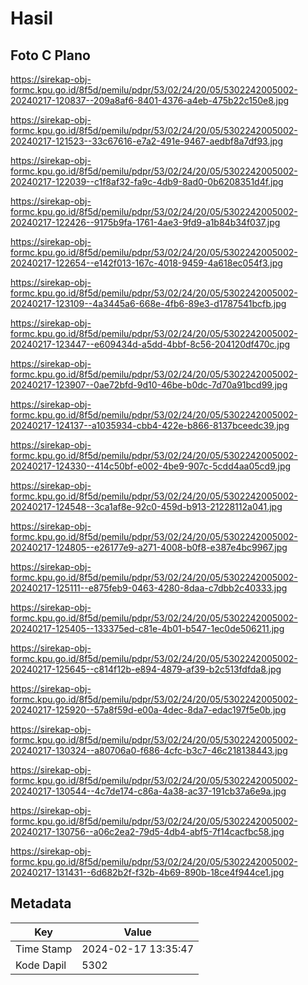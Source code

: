 # Hasil

## Foto C Plano

https://sirekap-obj-formc.kpu.go.id/8f5d/pemilu/pdpr/53/02/24/20/05/5302242005002-20240217-120837--209a8af6-8401-4376-a4eb-475b22c150e8.jpg

https://sirekap-obj-formc.kpu.go.id/8f5d/pemilu/pdpr/53/02/24/20/05/5302242005002-20240217-121523--33c67616-e7a2-491e-9467-aedbf8a7df93.jpg

https://sirekap-obj-formc.kpu.go.id/8f5d/pemilu/pdpr/53/02/24/20/05/5302242005002-20240217-122039--c1f8af32-fa9c-4db9-8ad0-0b6208351d4f.jpg

https://sirekap-obj-formc.kpu.go.id/8f5d/pemilu/pdpr/53/02/24/20/05/5302242005002-20240217-122426--9175b9fa-1761-4ae3-9fd9-a1b84b34f037.jpg

https://sirekap-obj-formc.kpu.go.id/8f5d/pemilu/pdpr/53/02/24/20/05/5302242005002-20240217-122654--e142f013-167c-4018-9459-4a618ec054f3.jpg

https://sirekap-obj-formc.kpu.go.id/8f5d/pemilu/pdpr/53/02/24/20/05/5302242005002-20240217-123109--4a3445a6-668e-4fb6-89e3-d1787541bcfb.jpg

https://sirekap-obj-formc.kpu.go.id/8f5d/pemilu/pdpr/53/02/24/20/05/5302242005002-20240217-123447--e609434d-a5dd-4bbf-8c56-204120df470c.jpg

https://sirekap-obj-formc.kpu.go.id/8f5d/pemilu/pdpr/53/02/24/20/05/5302242005002-20240217-123907--0ae72bfd-9d10-46be-b0dc-7d70a91bcd99.jpg

https://sirekap-obj-formc.kpu.go.id/8f5d/pemilu/pdpr/53/02/24/20/05/5302242005002-20240217-124137--a1035934-cbb4-422e-b866-8137bceedc39.jpg

https://sirekap-obj-formc.kpu.go.id/8f5d/pemilu/pdpr/53/02/24/20/05/5302242005002-20240217-124330--414c50bf-e002-4be9-907c-5cdd4aa05cd9.jpg

https://sirekap-obj-formc.kpu.go.id/8f5d/pemilu/pdpr/53/02/24/20/05/5302242005002-20240217-124548--3ca1af8e-92c0-459d-b913-21228112a041.jpg

https://sirekap-obj-formc.kpu.go.id/8f5d/pemilu/pdpr/53/02/24/20/05/5302242005002-20240217-124805--e26177e9-a271-4008-b0f8-e387e4bc9967.jpg

https://sirekap-obj-formc.kpu.go.id/8f5d/pemilu/pdpr/53/02/24/20/05/5302242005002-20240217-125111--e875feb9-0463-4280-8daa-c7dbb2c40333.jpg

https://sirekap-obj-formc.kpu.go.id/8f5d/pemilu/pdpr/53/02/24/20/05/5302242005002-20240217-125405--133375ed-c81e-4b01-b547-1ec0de506211.jpg

https://sirekap-obj-formc.kpu.go.id/8f5d/pemilu/pdpr/53/02/24/20/05/5302242005002-20240217-125645--c814f12b-e894-4879-af39-b2c513fdfda8.jpg

https://sirekap-obj-formc.kpu.go.id/8f5d/pemilu/pdpr/53/02/24/20/05/5302242005002-20240217-125920--57a8f59d-e00a-4dec-8da7-edac197f5e0b.jpg

https://sirekap-obj-formc.kpu.go.id/8f5d/pemilu/pdpr/53/02/24/20/05/5302242005002-20240217-130324--a80706a0-f686-4cfc-b3c7-46c218138443.jpg

https://sirekap-obj-formc.kpu.go.id/8f5d/pemilu/pdpr/53/02/24/20/05/5302242005002-20240217-130544--4c7de174-c86a-4a38-ac37-191cb37a6e9a.jpg

https://sirekap-obj-formc.kpu.go.id/8f5d/pemilu/pdpr/53/02/24/20/05/5302242005002-20240217-130756--a06c2ea2-79d5-4db4-abf5-7f14cacfbc58.jpg

https://sirekap-obj-formc.kpu.go.id/8f5d/pemilu/pdpr/53/02/24/20/05/5302242005002-20240217-131431--6d682b2f-f32b-4b69-890b-18ce4f944ce1.jpg


## Metadata

| Key        | Value               |
| ---------- | ------------------- |
| Time Stamp | 2024-02-17 13:35:47 |
| Kode Dapil | 5302                |



